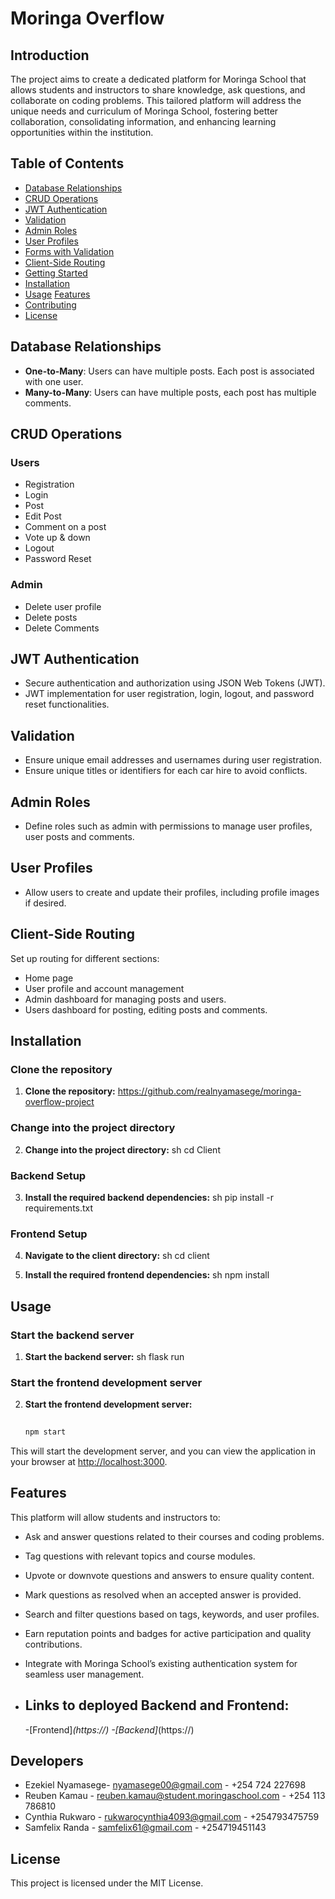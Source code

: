 # Moringa Overflow


## Introduction

The project aims to create a dedicated platform for Moringa School that allows students and instructors to share knowledge, ask questions, and collaborate on coding problems. This tailored platform will address the unique needs and curriculum of Moringa School, fostering better collaboration, consolidating information, and enhancing learning opportunities within the institution.

## Table of Contents

- [Database Relationships](#database-relationships)
- [CRUD Operations](#crud-operations)
- [JWT Authentication](#jwt-authentication)
- [Validation](#validation)
- [Admin Roles](#admin-roles)
- [User Profiles](#user-profiles)
- [Forms with Validation](#forms-with-validation)
- [Client-Side Routing](#client-side-routing)
- [Getting Started](#getting-started)
- [Installation](#installation)
- [Usage](#usage)
  [Features](#features)
- [Contributing](#contributing)
- [License](#license)

## Database Relationships

- **One-to-Many**: Users can have multiple posts. Each post is associated with one user.
- **Many-to-Many**: Users can have multiple posts, each post has multiple comments.

## CRUD Operations

### Users

- Registration
- Login
- Post
- Edit Post
- Comment on a post
- Vote up & down 
- Logout
- Password Reset

### Admin

- Delete user profile
- Delete posts 
- Delete Comments

## JWT Authentication

- Secure authentication and authorization using JSON Web Tokens (JWT).
- JWT implementation for user registration, login, logout, and password reset functionalities.

## Validation

- Ensure unique email addresses and usernames during user registration.
- Ensure unique titles or identifiers for each car hire to avoid conflicts.

## Admin Roles

- Define roles such as admin with permissions to manage user profiles, user posts and comments.

## User Profiles

- Allow users to create and update their profiles, including profile images if desired.


## Client-Side Routing

Set up routing for different sections:

- Home page
- User profile and account management
- Admin dashboard for managing posts and users.
- Users dashboard for posting, editing posts and comments.

## Installation

### Clone the repository
1. **Clone the repository:**
   https://github.com/realnyamasege/moringa-overflow-project

### Change into the project directory
2. **Change into the project directory:**
   sh
   cd Client 

### Backend Setup
3. **Install the required backend dependencies:**
   sh
   pip install -r requirements.txt

### Frontend Setup
4. **Navigate to the client directory:**
   sh
   cd client

5. **Install the required frontend dependencies:**
   sh
   npm install
## Usage

### Start the backend server
1. **Start the backend server:**
   sh
   flask run

### Start the frontend development server
2. **Start the frontend development server:**
   ```sh
  
   npm start

This will start the development server, and you can view the application in your browser at [http://localhost:3000](http://localhost:3000).

## Features
This platform will allow students and instructors to:
- Ask and answer questions related to their courses and coding problems.
- Tag questions with relevant topics and course modules.
- Upvote or downvote questions and answers to ensure quality content.
- Mark questions as resolved when an accepted answer is provided.
- Search and filter questions based on tags, keywords, and user profiles.
- Earn reputation points and badges for active participation and quality contributions.
- Integrate with Moringa School’s existing authentication system for seamless user management.

 -  ## Links to deployed Backend and Frontend:
    -[Frontend]_(https://)
    -[Backend]_(https://)

## Developers 
- Ezekiel Nyamasege- nyamasege00@gmail.com - +254 724 227698
- Reuben Kamau - reuben.kamau@student.moringaschool.com - +254 113 786810
- Cynthia Rukwaro - rukwarocynthia4093@gmail.com - +254793475759
- Samfelix Randa - samfelix61@gmail.com - +254719451143

## License
This project is licensed under the MIT License.